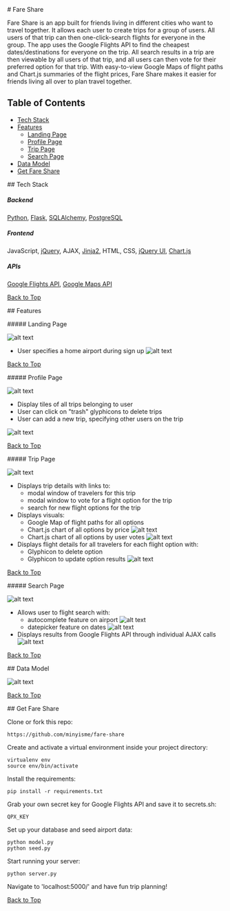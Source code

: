 <dl id="fare-share"></dl>
# Fare Share

Fare Share is an app built for friends living in different cities who want to travel together. It allows each user to create trips for a group of users. All users of that trip can then one-click-search flights for everyone in the group. The app uses the Google Flights API to find the cheapest dates/destinations for everyone on the trip. All search results in a trip are then viewable by all users of that trip, and all users can then vote for their preferred option for that trip. With easy-to-view Google Maps of flight paths and Chart.js summaries of the flight prices, Fare Share makes it easier for friends living all over to plan travel together.

## Table of Contents
- [Tech Stack](#tech-stack)
- [Features](#features)
    - [Landing Page](#landing-page)
    - [Profile Page](#profile-page)
    - [Trip Page](#trip-page)
    - [Search Page](#search-page)
- [Data Model](#data-model)
- [Get Fare Share](#set-up)

<dl id="tech-stack"></dl>
## Tech Stack                   


##### Backend

[Python](https://www.python.org/), [Flask](http://flask.pocoo.org/), [SQLAlchemy](http://www.sqlalchemy.org/), [PostgreSQL](https://www.postgresql.org/)

##### Frontend

JavaScript, [jQuery](https://jquery.com/), AJAX, [Jinja2](http://jinja.pocoo.org/docs/dev/), HTML, CSS, [jQuery UI](https://jqueryui.com/), [Chart.js](http://www.chartjs.org/)

##### APIs

[Google Flights API](https://developers.google.com/qpx-express/), [Google Maps API](https://developers.google.com/maps/)

[Back to Top](#fare-share)
<dl id="features"></dl>
## Features

<dl id="landing-page"></dl>
##### Landing Page

![alt text](https://github.com/minyisme/fare-share/blob/master/static/images/landing_page.png)

- User specifies a home airport during sign up
![alt text](https://github.com/minyisme/fare-share/blob/master/static/images/sign_up1.png)

[Back to Top](#fare-share)
<dl id="profile-page"></dl>
##### Profile Page

![alt text](https://github.com/minyisme/fare-share/blob/master/static/images/profile1.png)

- Display tiles of all trips belonging to user
- User can click on "trash" glyphicons to delete trips
- User can add a new trip, specifying other users on the trip

![alt text](https://github.com/minyisme/fare-share/blob/master/static/images/add_trip.png)

[Back to Top](#fare-share)
<dl id="trip-page"></dl>
##### Trip Page

![alt text](https://github.com/minyisme/fare-share/blob/master/static/images/trip1.png)

- Displays trip details with links to:
    - modal window of travelers for this trip
    - modal window to vote for a flight option for the trip
    - search for new flight options for the trip
- Displays visuals:
    - Google Map of flight paths for all options
    - Chart.js chart of all options by price
![alt text](https://github.com/minyisme/fare-share/blob/master/static/images/options_prices1.png)
    - Chart.js chart of all options by user votes
![alt text](https://github.com/minyisme/fare-share/blob/master/static/images/options_votes1.png)
- Displays flight details for all travelers for each flight option with:
    - Glyphicon to delete option
    - Glyphicon to update option results
![alt text](https://github.com/minyisme/fare-share/blob/master/static/images/option_details1.png)

[Back to Top](#fare-share)
<dl id="search-page"></dl>
##### Search Page

![alt text](https://github.com/minyisme/fare-share/blob/master/static/images/search1.png)

- Allows user to flight search with:
    - autocomplete feature on airport
![alt text](https://github.com/minyisme/fare-share/blob/master/static/images/autocomplete.png)
    - datepicker feature on dates
![alt text](https://github.com/minyisme/fare-share/blob/master/static/images/datepicker.png)
- Displays results from Google Flights API through individual AJAX calls 
![alt text](https://github.com/minyisme/fare-share/blob/master/static/images/results.png)

[Back to Top](#fare-share)
<dl id="data-model"></dl>
## Data Model

![alt text](https://github.com/minyisme/fare-share/blob/master/static/images/data_model.png)

[Back to Top](#fare-share)
<dl id="set-up"></dl>
## Get Fare Share

Clone or fork this repo:

```
https://github.com/minyisme/fare-share
```

Create and activate a virtual environment inside your project directory:

```
virtualenv env
source env/bin/activate
```

Install the requirements:

```
pip install -r requirements.txt
```

Grab your own secret key for Google Flights API and save it to secrets.sh:

```
QPX_KEY
```

Set up your database and seed airport data:

```
python model.py
python seed.py
```

Start running your server:

```
python server.py
```

Navigate to 'localhost:5000/' and have fun trip planning!

[Back to Top](#fare-share)
<!-- [![Coverage Status](https://coveralls.io/repos/github/minyisme/totally-named-project-yo/badge.svg?branch=master)](https://coveralls.io/github/minyisme/totally-named-project-yo?branch=master) -->
